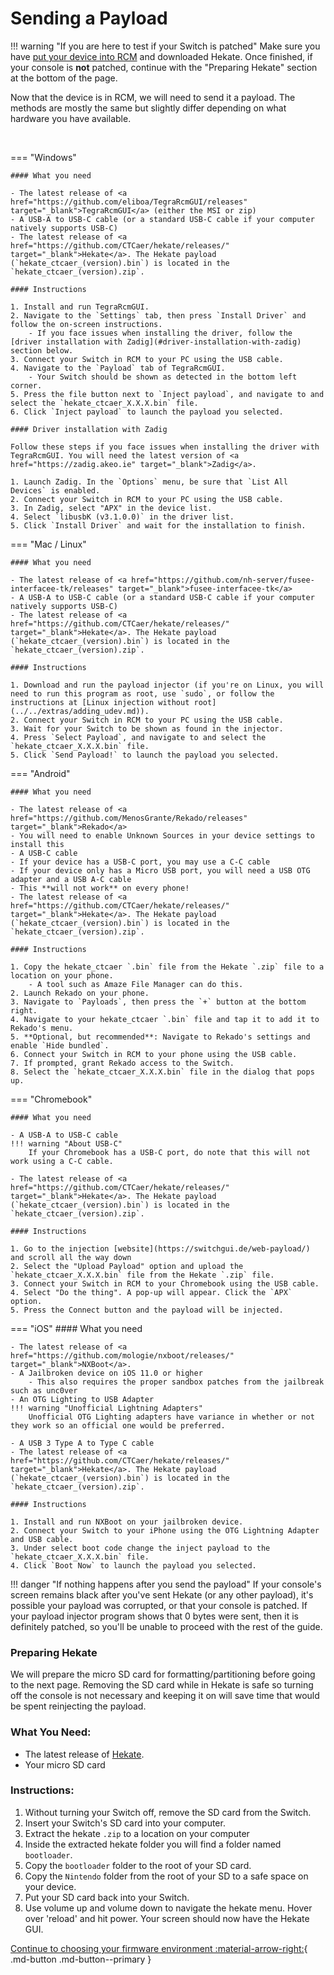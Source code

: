 

# Sending a Payload

!!! warning "If you are here to test if your Switch is patched"
    Make sure you have [put your device into RCM](entering_rcm.md) and downloaded Hekate. Once finished, if your console is **not** patched, continue with the "Preparing Hekate" section at the bottom of the page.


Now that the device is in RCM, we will need to send it a payload. The methods are mostly the same but slightly differ depending on what hardware you have available.

&nbsp;

=== "Windows"

    #### What you need

    - The latest release of <a href="https://github.com/eliboa/TegraRcmGUI/releases" target="_blank">TegraRcmGUI</a> (either the MSI or zip)
    - A USB-A to USB-C cable (or a standard USB-C cable if your computer natively supports USB-C)
    - The latest release of <a href="https://github.com/CTCaer/hekate/releases/" target="_blank">Hekate</a>. The Hekate payload (`hekate_ctcaer_(version).bin`) is located in the `hekate_ctcaer_(version).zip`.

    #### Instructions

    1. Install and run TegraRcmGUI.
    2. Navigate to the `Settings` tab, then press `Install Driver` and follow the on-screen instructions.
        - If you face issues when installing the driver, follow the [driver installation with Zadig](#driver-installation-with-zadig) section below.
    3. Connect your Switch in RCM to your PC using the USB cable.
    4. Navigate to the `Payload` tab of TegraRcmGUI.
        - Your Switch should be shown as detected in the bottom left corner.
    5. Press the file button next to `Inject payload`, and navigate to and select the `hekate_ctcaer_X.X.X.bin` file.
    6. Click `Inject payload` to launch the payload you selected.

    #### Driver installation with Zadig

    Follow these steps if you face issues when installing the driver with TegraRcmGUI. You will need the latest version of <a href="https://zadig.akeo.ie" target="_blank">Zadig</a>.

    1. Launch Zadig. In the `Options` menu, be sure that `List All Devices` is enabled.
    2. Connect your Switch in RCM to your PC using the USB cable.
    3. In Zadig, select "APX" in the device list.
    4. Select `libusbK (v3.1.0.0)` in the driver list.
    5. Click `Install Driver` and wait for the installation to finish.

=== "Mac / Linux"

    #### What you need

    - The latest release of <a href="https://github.com/nh-server/fusee-interfacee-tk/releases" target="_blank">fusee-interfacee-tk</a>
    - A USB-A to USB-C cable (or a standard USB-C cable if your computer natively supports USB-C)
    - The latest release of <a href="https://github.com/CTCaer/hekate/releases/" target="_blank">Hekate</a>. The Hekate payload (`hekate_ctcaer_(version).bin`) is located in the `hekate_ctcaer_(version).zip`.

    #### Instructions

    1. Download and run the payload injector (if you're on Linux, you will need to run this program as root, use `sudo`, or follow the instructions at [Linux injection without root](../../extras/adding_udev.md)).
    2. Connect your Switch in RCM to your PC using the USB cable.
    3. Wait for your Switch to be shown as found in the injector.
    4. Press `Select Payload`, and navigate to and select the `hekate_ctcaer_X.X.X.bin` file.
    5. Click `Send Payload!` to launch the payload you selected.


=== "Android"

    #### What you need

    - The latest release of <a href="https://github.com/MenosGrante/Rekado/releases" target="_blank">Rekado</a>
    - You will need to enable Unknown Sources in your device settings to install this
    - A USB-C cable
    - If your device has a USB-C port, you may use a C-C cable
    - If your device only has a Micro USB port, you will need a USB OTG adapter and a USB A-C cable
    - This **will not work** on every phone!
    - The latest release of <a href="https://github.com/CTCaer/hekate/releases/" target="_blank">Hekate</a>. The Hekate payload (`hekate_ctcaer_(version).bin`) is located in the `hekate_ctcaer_(version).zip`.

    #### Instructions

    1. Copy the hekate_ctcaer `.bin` file from the Hekate `.zip` file to a location on your phone.
        - A tool such as Amaze File Manager can do this.
    2. Launch Rekado on your phone.
    3. Navigate to `Payloads`, then press the `+` button at the bottom right.
    4. Navigate to your hekate_ctcaer `.bin` file and tap it to add it to Rekado's menu.
    5. **Optional, but recommended**: Navigate to Rekado's settings and enable `Hide bundled`.
    6. Connect your Switch in RCM to your phone using the USB cable.
    7. If prompted, grant Rekado access to the Switch.
    8. Select the `hekate_ctcaer_X.X.X.bin` file in the dialog that pops up.

=== "Chromebook"

    #### What you need

    - A USB-A to USB-C cable
    !!! warning "About USB-C"
        If your Chromebook has a USB-C port, do note that this will not work using a C-C cable.

    - The latest release of <a href="https://github.com/CTCaer/hekate/releases/" target="_blank">Hekate</a>. The Hekate payload (`hekate_ctcaer_(version).bin`) is located in the `hekate_ctcaer_(version).zip`.

    #### Instructions

    1. Go to the injection [website](https://switchgui.de/web-payload/) and scroll all the way down
    2. Select the "Upload Payload" option and upload the `hekate_ctcaer_X.X.X.bin` file from the Hekate `.zip` file.
    3. Connect your Switch in RCM to your Chromebook using the USB cable.
    4. Select "Do the thing". A pop-up will appear. Click the `APX` option.
    5. Press the Connect button and the payload will be injected.

=== "iOS"
    #### What you need

    - The latest release of <a href="https://github.com/mologie/nxboot/releases/" target="_blank">NXBoot</a>.
    - A Jailbroken device on iOS 11.0 or higher
        - This also requires the proper sandbox patches from the jailbreak such as unc0ver
    - An OTG Lighting to USB Adapter
    !!! warning "Unofficial Lightning Adapters"
        Unofficial OTG Lighting adapters have variance in whether or not they work so an official one would be preferred.

    - A USB 3 Type A to Type C cable
    - The latest release of <a href="https://github.com/CTCaer/hekate/releases/" target="_blank">Hekate</a>. The Hekate payload (`hekate_ctcaer_(version).bin`) is located in the `hekate_ctcaer_(version).zip`.

    #### Instructions

    1. Install and run NXBoot on your jailbroken device.
    2. Connect your Switch to your iPhone using the OTG Lightning Adapter and USB cable.
    3. Under select boot code change the inject payload to the `hekate_ctcaer_X.X.X.bin` file.
    4. Click `Boot Now` to launch the payload you selected.

!!! danger "If nothing happens after you send the payload"
    If your console's screen remains black after you've sent Hekate (or any other payload), it's possible your payload was corrupted, or that your console is patched.   If your payload injector program shows         that 0 bytes were sent, then it is definitely patched, so you'll be unable to proceed with the rest of the guide.

### **Preparing Hekate**
We will prepare the micro SD card for formatting/partitioning before going to the next page. Removing the SD card while in Hekate is safe so turning off the console is not necessary and keeping it on will save time that would be spent reinjecting the payload.

### **What You Need:**
- The latest release of <a href="https://github.com/CTCaer/hekate/releases/" target ="_blank">Hekate</a>.
- Your micro SD card

### **Instructions:**
1. Without turning your Switch off, remove the SD card from the Switch.
2. Insert your Switch's SD card into your computer.
3. Extract the hekate `.zip` to a location on your computer
4. Inside the extracted hekate folder you will find a folder named `bootloader`.
5. Copy the `bootloader` folder to the root of your SD card.
6. Copy the `Nintendo` folder from the root of your SD to a safe space on your device.
7. Put your SD card back into your Switch.
8. Use volume up and volume down to navigate the hekate menu. Hover over 'reload' and hit power. Your screen should now have the Hekate GUI.

[Continue to choosing your firmware environment :material-arrow-right:](../all/firmware_environment.md){ .md-button .md-button--primary }
